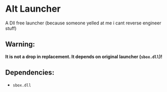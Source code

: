 ﻿# Alt Launcher
A Dll free launcher (because someone yelled at me i cant reverse engineer stuff)

## Warning:
**It is not a drop in replacement. It depends on original launcher (`sbox.dll`)!**

## Dependencies:

- `sbox.dll`